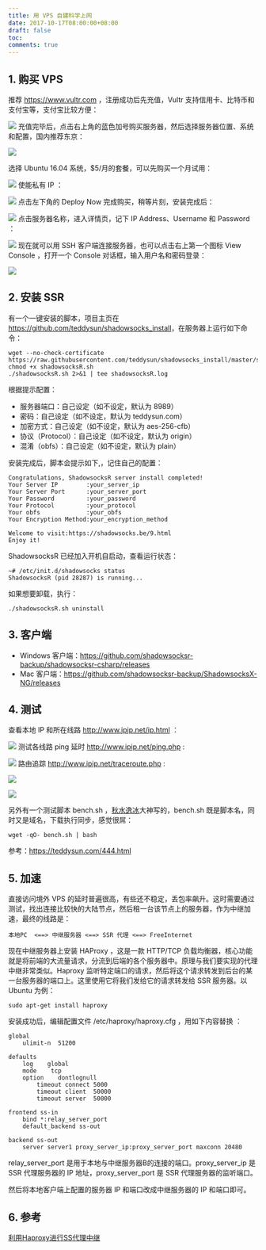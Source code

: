 ```yaml
---
title: 用 VPS 自建科学上网
date: 2017-10-17T08:00:00+08:00
draft: false
toc:
comments: true
---
```




## 1. 购买 VPS

推荐 <https://www.vultr.com> ，注册成功后先充值，Vultr 支持信用卡、比特币和支付宝等，支付宝比较方便：

![](./pics_1.png)
充值完毕后，点击右上角的蓝色加号购买服务器，然后选择服务器位置、系统和配置，国内推荐东京：

![](./pics_2.png)

选择 Ubuntu 16.04 系统，$5/月的套餐，可以先购买一个月试用：

![](./pics_3.png)
使能私有 IP ：

![](./pics_4.png)
点击左下角的 Deploy Now 完成购买，稍等片刻，安装完成后：

![](./pics_5.png)
点击服务器名称，进入详情页，记下 IP Address、Username 和 Password ：

![](./pics_6.png)
现在就可以用 SSH 客户端连接服务器，也可以点击右上第一个图标 View Console ，打开一个 Console 对话框，输入用户名和密码登录：

![](./pics_7.png)

## 2. 安装 SSR

有一个一键安装的脚本，项目主页在 <https://github.com/teddysun/shadowsocks_install>，在服务器上运行如下命令：

    wget --no-check-certificate https://raw.githubusercontent.com/teddysun/shadowsocks_install/master/shadowsocksR.sh
    chmod +x shadowsocksR.sh
    ./shadowsocksR.sh 2>&1 | tee shadowsocksR.log

根据提示配置：

* 服务器端口：自己设定（如不设定，默认为 8989）
* 密码：自己设定（如不设定，默认为 teddysun.com）
* 加密方式：自己设定（如不设定，默认为 aes-256-cfb）
* 协议（Protocol）：自己设定（如不设定，默认为 origin）
* 混淆（obfs）：自己设定（如不设定，默认为 plain）

安装完成后，脚本会提示如下,，记住自己的配置：

    Congratulations, ShadowsocksR server install completed!
    Your Server IP        :your_server_ip
    Your Server Port      :your_server_port
    Your Password         :your_password
    Your Protocol         :your_protocol
    Your obfs             :your_obfs
    Your Encryption Method:your_encryption_method
    
    Welcome to visit:https://shadowsocks.be/9.html
    Enjoy it!

ShadowsocksR 已经加入开机自启动，查看运行状态：

    ~# /etc/init.d/shadowsocks status
    ShadowsocksR (pid 28287) is running...

如果想要卸载，执行：

    ./shadowsocksR.sh uninstall

## 3. 客户端

* Windows 客户端：<https://github.com/shadowsocksr-backup/shadowsocksr-csharp/releases>
* Mac 客户端：<https://github.com/shadowsocksr-backup/ShadowsocksX-NG/releases>

## 4. 测试

查看本地 IP 和所在线路 <http://www.ipip.net/ip.html> ：

![](./pics_8.png)
测试各线路 ping 延时 <http://www.ipip.net/ping.php> :

![](./pics_9.png)
路由追踪 <http://www.ipip.net/traceroute.php> :

![](./pics_10.png)

![](./pics_11.png)

另外有一个测试脚本 bench.sh ，[秋水逸冰](https://teddysun.com/)大神写的，bench.sh 既是脚本名，同时又是域名，下载执行同步，感觉很屌：

    wget -qO- bench.sh | bash

参考：<https://teddysun.com/444.html>

## 5. 加速

直接访问境外 VPS 的延时普遍很高，有些还不稳定，丢包率飙升。这时需要通过测试，找出连接比较快的大陆节点，然后租一台该节点上的服务器，作为中继加速，最终的线路是：

    本地PC  <==> 中继服务器 <==> SSR 代理 <==> FreeInternet

现在中继服务器上安装 HAProxy ，这是一款 HTTP/TCP 负载均衡器，核心功能就是将前端的大流量请求，分流到后端的各个服务器中。原理与我们要实现的代理中继非常类似。Haproxy 监听特定端口的请求，然后将这个请求转发到后台的某一台服务器的端口上。这里使用它将我们发给它的请求转发给 SSR 服务器。以 Ubuntu 为例：

    sudo apt-get install haproxy 

安装成功后，编辑配置文件 /etc/haproxy/haproxy.cfg ，用如下内容替换 ：

    global
        ulimit-n  51200
    
    defaults
        log    global
        mode    tcp
        option    dontlognull
            timeout connect 5000
            timeout client  50000
            timeout server  50000
    
    frontend ss-in
        bind *:relay_server_port
        default_backend ss-out
    
    backend ss-out
        server server1 proxy_server_ip:proxy_server_port maxconn 20480

relay_server_port 是用于本地与中继服务器B的连接的端口。proxy_server_ip 是 SSR 代理服务器的 IP 地址，proxy_server_port 是 SSR 代理服务器的监听端口。

然后将本地客户端上配置的服务器 IP 和端口改成中继服务器的 IP 和端口即可。

## 6. 参考

[利用Haproxy进行SS代理中继](https://ayase.moe/2017/02/01/haproxy-in-proxy-relay/)
